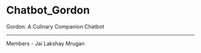 # Chatbot_Gordon
Gordon: A Culinary Companion Chatbot

---------------------------------------------------------------
Members -
Jai
Lakshay
Mrugan
